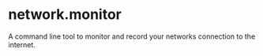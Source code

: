 # network.monitor
A command line tool to monitor and record your networks connection to the internet.
